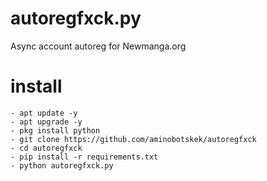 # autoregfxck.py
Async account autoreg for Newmanga.org
# install
```
- apt update -y
- apt upgrade -y
- pkg install python
- git clone https://github.com/aminobotskek/autoregfxck
- cd autoregfxck
- pip install -r requirements.txt
- python autoregfxck.py
```

